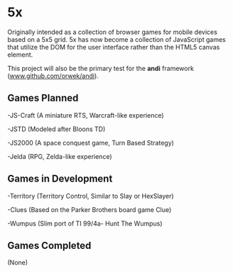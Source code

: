 5x
==

Originally intended as a collection of browser games for mobile devices based on a 5x5 grid. 5x has now become a collection of JavaScript games that utilize the DOM for the user interface rather than the HTML5 canvas element.

This project will also be the primary test for the **andi** framework (www.github.com/orwek/andi).



Games Planned
--

-JS-Craft (A miniature RTS, Warcraft-like experience)

-JSTD (Modeled after Bloons TD)

-JS2000 (A space conquest game, Turn Based Strategy)

-Jelda (RPG, Zelda-like experience)



Games in Development
--

-Territory (Territory Control, Similar to Slay or HexSlayer)

-Clues (Based on the Parker Brothers board game Clue)

-Wumpus (Slim port of TI 99/4a- Hunt The Wumpus)



Games Completed
--

(None)

